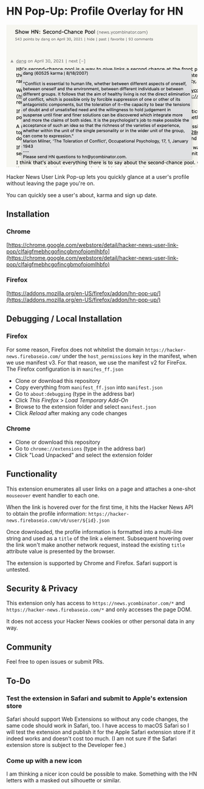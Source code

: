 # HN Pop-Up: Profile Overlay for HN

![](screenshot.png)

Hacker News User Link Pop-up lets you quickly glance at a user's profile without
leaving the page you're on.

You can quickly see a user's about, karma and sign up date.

## Installation

### Chrome
[https://chrome.google.com/webstore/detail/hacker-news-user-link-pop/clfaigfmebhcgofincgbmofoiomlhbfo](https://chrome.google.com/webstore/detail/hacker-news-user-link-pop/clfaigfmebhcgofincgbmofoiomlhbfo)

### Firefox
[https://addons.mozilla.org/en-US/firefox/addon/hn-pop-up/](https://addons.mozilla.org/en-US/firefox/addon/hn-pop-up/)

## Debugging / Local Installation

### Firefox

For some reason, Firefox does not whitelist the domain `https://hacker-news.firebaseio.com/` under the `host_permissions` key in the manifest, when we use manifest v3. For that reason, we use the manifest v2 for FireFox. The Firefox configuration is in `manifes_ff.json`

- Clone or download this repository
- Copy everything from `manifest_ff.json` into `manifest.json`
- Go to `about:debugging` (type in the address bar)
- Click *This Firefox* > *Load Temporary Add-On*
- Browse to the extension folder and select `manifest.json`
- Click *Reload* after making any code changes

### Chrome

- Clone or download this repository
- Go to `chrome://extensions` (type in the address bar)
- Click "Load Unpacked" and select the extension folder

## Functionality

This extension enumerates all user links on a page and attaches a one-shot
`mouseover` event handler to each one.

When the link is hovered over for the first time, it hits the Hacker News API to
obtain the profile information:
`https://hacker-news.firebaseio.com/v0/user/${id}.json`

Once downloaded, the profile information is formatted into a multi-line string
and used as a `title` of the link `a` element.
Subsequent hovering over the link won't make another network request, instead
the existing `title` attribute value is presented by the browser.

The extension is supported by Chrome and Firefox.
Safari support is untested.

## Security & Privacy

This extension only has access to `https://news.ycombinator.com/*` and
`https://hacker-news.firebaseio.com/*` and only accesses the page DOM.

It does not access your Hacker News cookies or other personal data in any way.

## Community

Feel free to open issues or submit PRs.

## To-Do

### Test the extension in Safari and submit to Apple's extension store

Safari should support Web Extensions so without any code changes, the same code
should work in Safari, too.
I have access to macOS Safari so I will test the extension and publish it for
the Apple Safari extension store if it indeed works and doesn't cost too much.
(I am not sure if the Safari extension store is subject to the Developer fee.)

### Come up with a new icon

I am thinking a nicer icon could be possible to make.
Something with the HN letters with a masked out silhouette or similar.

